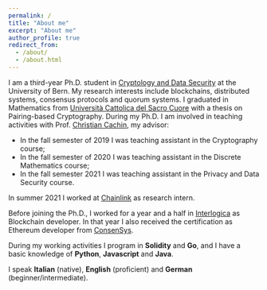 ```yaml
---
permalink: /
title: "About me"
excerpt: "About me"
author_profile: true
redirect_from: 
  - /about/
  - /about.html
---
```


I am a third-year Ph.D. student in [Cryptology and Data Security](https://crypto.unibe.ch) at the University of Bern. My research interests include blockchains, distributed systems, consensus protocols and quorum systems. I graduated in Mathematics from [Università Cattolica del Sacro Cuore](https://brescia.unicatt.it/facolta/scienze-matematiche-fisiche-e-naturali?rdeLocaleAttr=en) with a thesis on Pairing-based Cryptography. During my Ph.D. I am involved in teaching activities with Prof. [Christian Cachin](https://crypto.unibe.ch/cc/), my advisor: 

- In the fall semester of 2019 I was teaching assistant in the Cryptography course; 
- In the fall semester of 2020 I was teaching assistant in the Discrete Mathematics course;
- In the fall semester 2021 I was teaching assistant in the Privacy and Data Security course.

In summer 2021 I worked at [Chainlink](https://chainlinklabs.com) as research intern.

Before joining the Ph.D., I worked for a year and a half in [Interlogica](https://www.interlogica.it/en/) as Blockchain developer. In that year I also received the certification as Ethereum developer from [ConsenSys](https://consensys.net/academy/bootcamp/). 

During my working activities I program in **Solidity** and **Go**, and I have a basic knowledge of **Python**, **Javascript** and **Java**. 

I speak **Italian** (native), **English** (proficient) and **German** (beginner/intermediate). 

